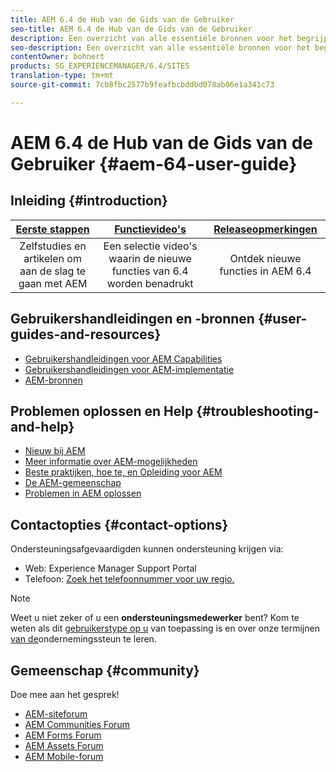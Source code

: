 ```yaml
---
title: AEM 6.4 de Hub van de Gids van de Gebruiker
seo-title: AEM 6.4 de Hub van de Gids van de Gebruiker
description: Een overzicht van alle essentiële bronnen voor het begrijpen, installeren, beheren en gebruiken van AEM 6.4
seo-description: Een overzicht van alle essentiële bronnen voor het begrijpen, installeren, beheren en gebruiken van AEM 6.4
contentOwner: bohnert
products: SG_EXPERIENCEMANAGER/6.4/SITES
translation-type: tm+mt
source-git-commit: 7cb8fbc2577b9feafbcbddbd078ab06e1a341c73

---
```



# AEM 6.4 de Hub van de Gids van de Gebruiker {#aem-64-user-guide}

## Inleiding {#introduction}

| [Eerste stappen](https://helpx.adobe.com/experience-manager/get-started.html) | [Functievideo&#39;s](https://helpx.adobe.com/experience-manager/kt/index/aem-6-5-videos.html) | [Releaseopmerkingen](https://helpx.adobe.com/experience-manager/6-5/release-notes.html) |
|:-:|:-:|:-:|
| Zelfstudies en artikelen om aan de slag te gaan met AEM | Een selectie video&#39;s waarin de nieuwe functies van 6.4 worden benadrukt | Ontdek nieuwe functies in AEM 6.4 |

## Gebruikershandleidingen en -bronnen {#user-guides-and-resources}

* [Gebruikershandleidingen voor AEM Capabilities](capabilities.md)
* [Gebruikershandleidingen voor AEM-implementatie](implementation.md)
* [AEM-bronnen](resources.md)

## Problemen oplossen en Help {#troubleshooting-and-help}

* [Nieuw bij AEM](new.md)
* [Meer informatie over AEM-mogelijkheden](learn.md)
* [Beste praktijken, hoe te, en Opleiding voor AEM](best-practice.md)
* [De AEM-gemeenschap](community.md)
* [Problemen in AEM oplossen](troubleshooting.md)

## Contactopties {#contact-options}

Ondersteuningsafgevaardigden kunnen ondersteuning krijgen via:

* Web: Experience Manager Support Portal
* Telefoon: [Zoek het telefoonnummer voor uw regio.](https://helpx.adobe.com/contact/dma-external/DMACustomeCareRegionalPhoneNumbers.html)

>[!NOTE]
>
>Weet u niet zeker of u een **ondersteuningsmedewerker** bent? Kom te weten als dit [gebruikerstype op u](https://helpx.adobe.com/experience-cloud/supported-users.html) van toepassing is en over onze termijnen [van de](https://helpx.adobe.com/support/programs/enterprise-support-terms.html)ondernemingssteun te leren.

## Gemeenschap {#community}

Doe mee aan het gesprek!

* [AEM-siteforum](http://help-forums.adobe.com/content/adobeforums/en/experience-manager-forum/adobe-experience-manager.html)
* [AEM Communities Forum](http://help-forums.adobe.com/content/adobeforums/en/experience-manager-forum/aem-communities.html)
* [AEM Forms Forum](http://help-forums.adobe.com/content/adobeforums/en/experience-manager-forum/aem-forms.html)
* [AEM Assets Forum](http://help-forums.adobe.com/content/adobeforums/en/experience-manager-forum/aem-assets.html)
* [AEM Mobile-forum](http://forums.adobe.com/community/experiencemanagermobile)
